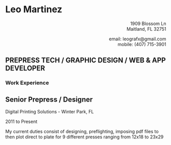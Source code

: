 # Leo Martinez
<p align="right">1909 Blossom Ln <br/>
Maitland, FL 32751 </p>


<p align="right"> email: leografx@gmail.com <br/>
mobile: (407) 715-3901</p>

## PREPRESS TECH / GRAPHIC DESIGN / WEB & APP DEVELOPER

### Work Experience

## Senior Prepress / Designer

Digital Printing Solutions - Winter Park, FL

2011 to Present

My current duties consist of designing, preflighting, imposing pdf files to then plot direct to plate for 9 different presses ranging from 12x18 to 23x29

